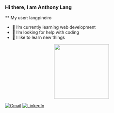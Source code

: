 ### Hi there, I am Anthony Lang


** My user: langpineiro


- 🌱 I’m currently learning web development
- 🤔 I’m looking for help with coding
- 🧪 I like to learn new things

<div align="center">
  <a href="https://github.com/langpineiro/langpineiro">
  <img height="180em" src="https://github-readme-stats.vercel.app/api?username=langpineiro&show_icons=true&theme=dark&include_all_commits=true&count_private=true"/>
 </div>
 
 
[![Gmail](https://img.shields.io/badge/-GMAIL-D14836?style=for-the-badge&logo=gmail&logoColor=white)](mailto:langpineiro@gmail.com)
[![LinkedIn](https://img.shields.io/badge/-LINKEDIN-0077B5?style=for-the-badge&logo=linkedin&logoColor=white)](https://www.linkedin.com/in/anthony-ernesto-511b46157/)

